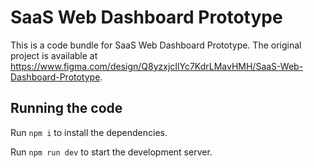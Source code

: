 
  # SaaS Web Dashboard Prototype

  This is a code bundle for SaaS Web Dashboard Prototype. The original project is available at https://www.figma.com/design/Q8yzxjcIlYc7KdrLMavHMH/SaaS-Web-Dashboard-Prototype.

  ## Running the code

  Run `npm i` to install the dependencies.

  Run `npm run dev` to start the development server.
  